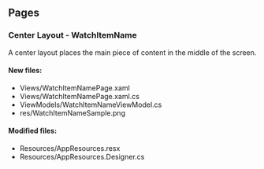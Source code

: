 ﻿## Pages

<!--{[{-->
### Center Layout - WatchItemName
A center layout places the main piece of content in the middle of the screen.
#### New files:
* Views/WatchItemNamePage.xaml
* Views/WatchItemNamePage.xaml.cs
* ViewModels/WatchItemNameViewModel.cs
* res/WatchItemNameSample.png
#### Modified files:
* Resources/AppResources.resx
* Resources/AppResources.Designer.cs
<!--}]}-->